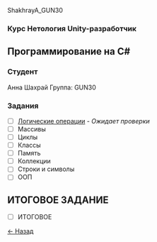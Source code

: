 ShakhrayA_GUN30
### Курс Нетология Unity-разработчик
## Программирование на C#

### Студент
Анна Шахрай
Группа: GUN30

### Задания
- [ ] [Логические операции](https://github.com/Anthrall/Shakhray_GUN30_GUNPC/blob/main/1_Logic/Logic.cs) - *Ожидает проверки*
- [ ] Массивы
- [ ] Циклы
- [ ] Классы
- [ ] Память
- [ ] Коллекции
- [ ] Строки и символы
- [ ] ООП

## ИТОГОВОЕ ЗАДАНИЕ
- [ ] ИТОГОВОЕ

[<- Назад](https://github.com/Anthrall/ShakhrayA_GUN30/tree/main)



